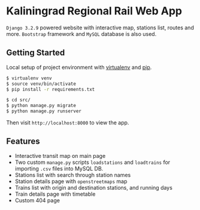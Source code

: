 # Kaliningrad Regional Rail Web App

`Django 3.2.9` powered website with interactive map, stations list, routes and more.
`Bootstrap` framework and `MySQL` database is also used.

## Getting Started

Local setup of project environment with [virtualenv](https://virtualenv.pypa.io) and [pip](https://pip.pypa.io).

```bash
$ virtualenv venv
$ source venv/bin/activate
$ pip install -r requirements.txt

$ cd src/
$ python manage.py migrate
$ python manage.py runserver
```

Then visit `http://localhost:8000` to view the app.

## Features

- Interactive transit map on main page
- Two custom `manage.py` scripts `loadstations` and `loadtrains` for importing `.csv` files into MySQL DB.
- Stations list with search through station names
- Station details page with `openstreetmaps` map
- Trains list with origin and destination stations, and running days
- Train details page with timetable
- Custom 404 page